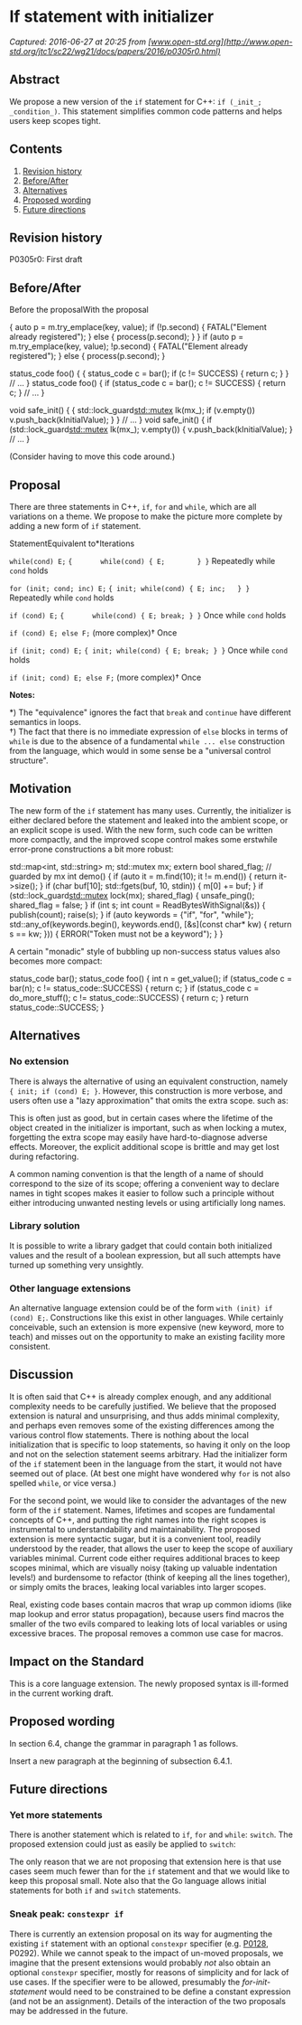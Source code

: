 # If statement with initializer

_Captured: 2016-06-27 at 20:25 from [www.open-std.org](http://www.open-std.org/jtc1/sc22/wg21/docs/papers/2016/p0305r0.html)_

## Abstract

We propose a new version of the `if` statement for C++: `if (_init_; _condition_)`. This statement simplifies common code patterns and helps users keep scopes tight.

## Contents

  1. [Revision history](http://www.open-std.org/jtc1/sc22/wg21/docs/papers/2016/p0305r0.html)
  2. [Before/After](http://www.open-std.org/jtc1/sc22/wg21/docs/papers/2016/p0305r0.html)
  3. [Alternatives](http://www.open-std.org/jtc1/sc22/wg21/docs/papers/2016/p0305r0.html)
  4. [Proposed wording](http://www.open-std.org/jtc1/sc22/wg21/docs/papers/2016/p0305r0.html)
  5. [Future directions](http://www.open-std.org/jtc1/sc22/wg21/docs/papers/2016/p0305r0.html)

## Revision history

P0305r0: First draft

## Before/After

Before the proposalWith the proposal

{ auto p = m.try_emplace(key, value); if (!p.second) { FATAL("Element already registered"); } else { process(p.second); } }
if (auto p = m.try_emplace(key, value); !p.second) { FATAL("Element already registered"); } else { process(p.second); }

status_code foo() { { status_code c = bar(); if (c != SUCCESS) { return c; } } // ... }
status_code foo() { if (status_code c = bar(); c != SUCCESS) { return c; } // ... }

void safe_init() { { std::lock_guard<std::mutex> lk(mx_); if (v.empty()) v.push_back(kInitialValue); } } // ... }
void safe_init() { if (std::lock_guard<std::mutex> lk(mx_); v.empty()) { v.push_back(kInitialValue); } // ... } 

(Consider having to move this code around.)

## Proposal

There are three statements in C++, `if`, `for` and `while`, which are all variations on a theme. We propose to make the picture more complete by adding a new form of `if` statement.

StatementEquivalent to*Iterations

`while(cond) E;`
`{       while(cond) { E;        } }`
Repeatedly while `cond` holds

`for (init; cond; inc) E;`
`{ init; while(cond) { E; inc;   } }`
Repeatedly while `cond` holds

`if (cond) E;`
`{       while(cond) { E; break; } }`
Once while `cond` holds

`if (cond) E; else F;`
(more complex)†
Once

`if (init; cond) E;`
`{ init; while(cond) { E; break; } }`
Once while `cond` holds

`if (init; cond) E; else F;`
(more complex)†
Once

**Notes:**

*) The "equivalence" ignores the fact that `break` and `continue` have different semantics in loops.  
†) The fact that there is no immediate expression of `else` blocks in terms of `while` is due to the absence of a fundamental `while ... else` construction from the language, which would in some sense be a "universal control structure".

## Motivation

The new form of the `if` statement has many uses. Currently, the initializer is either declared before the statement and leaked into the ambient scope, or an explicit scope is used. With the new form, such code can be written more compactly, and the improved scope control makes some erstwhile error-prone constructions a bit more robust:

std::map<int, std::string> m; std::mutex mx; extern bool shared_flag; // guarded by mx int demo() { if (auto it = m.find(10); it != m.end()) { return it->size(); } if (char buf[10]; std::fgets(buf, 10, stdin)) { m[0] += buf; } if (std::lock_guard<std::mutex> lock(mx); shared_flag) { unsafe_ping(); shared_flag = false; } if (int s; int count = ReadBytesWithSignal(&s)) { publish(count); raise(s); } if (auto keywords = {"if", "for", "while"}; std::any_of(keywords.begin(), keywords.end(), [&s](const char* kw) { return s == kw; })) { ERROR("Token must not be a keyword"); } }

A certain "monadic" style of bubbling up non-success status values also becomes more compact:

status_code bar(); status_code foo() { int n = get_value(); if (status_code c = bar(n); c != status_code::SUCCESS) { return c; } if (status_code c = do_more_stuff(); c != status_code::SUCCESS) { return c; } return status_code::SUCCESS; }

## Alternatives

### No extension

There is always the alternative of using an equivalent construction, namely `{ init; if (cond) E; }`. However, this construction is more verbose, and users often use a "lazy approximation" that omits the extra scope. such as:

This is often just as good, but in certain cases where the lifetime of the object created in the initializer is important, such as when locking a mutex, forgetting the extra scope may easily have hard-to-diagnose adverse effects. Moreover, the explicit additional scope is brittle and may get lost during refactoring.

A common naming convention is that the length of a name of should correspond to the size of its scope; offering a convenient way to declare names in tight scopes makes it easier to follow such a principle without either introducing unwanted nesting levels or using artificially long names.

### Library solution

It is possible to write a library gadget that could contain both initialized values and the result of a boolean expression, but all such attempts have turned up something very unsightly.

### Other language extensions

An alternative language extension could be of the form `with (init) if (cond) E;`. Constructions like this exist in other languages. While certainly conceivable, such an extension is more expensive (new keyword, more to teach) and misses out on the opportunity to make an existing facility more consistent.

## Discussion

It is often said that C++ is already complex enough, and any additional complexity needs to be carefully justified. We believe that the proposed extension is natural and unsurprising, and thus adds minimal complexity, and perhaps even removes some of the existing differences among the various control flow statements. There is nothing about the local initialization that is specific to loop statements, so having it only on the loop and not on the selection statement seems arbitrary. Had the initializer form of the `if` statement been in the language from the start, it would not have seemed out of place. (At best one might have wondered why `for` is not also spelled `while`, or vice versa.)

For the second point, we would like to consider the advantages of the new form of the `if` statement. Names, lifetimes and scopes are fundamental concepts of C++, and putting the right names into the right scopes is instrumental to understandability and maintainability. The proposed extension is mere syntactic sugar, but it is a convenient tool, readily understood by the reader, that allows the user to keep the scope of auxiliary variables minimal. Current code either requires additional braces to keep scopes minimal, which are visually noisy (taking up valuable indentation levels!) and burdensome to refactor (think of keeping all the lines together), or simply omits the braces, leaking local variables into larger scopes.

Real, existing code bases contain macros that wrap up common idioms (like map lookup and error status propagation), because users find macros the smaller of the two evils compared to leaking lots of local variables or using excessive braces. The proposal removes a common use case for macros.

## Impact on the Standard

This is a core language extension. The newly proposed syntax is ill-formed in the current working draft.

## Proposed wording

In section 6.4, change the grammar in paragraph 1 as follows.

Insert a new paragraph at the beginning of subsection 6.4.1.

## Future directions

### Yet more statements

There is another statement which is related to `if`, `for` and `while`: `switch`. The proposed extension could just as easily be applied to `switch`:

The only reason that we are not proposing that extension here is that use cases seem much fewer than for the `if` statement and that we would like to keep this proposal small. Note also that the Go language allows initial statements for both `if` and `switch` statements.

### Sneak peak: `constexpr if`

There is currently an extension proposal on its way for augmenting the existing `if` statement with an optional `constexpr` specifier (e.g. [P0128](http://wg21.link/p0128), P0292). While we cannot speak to the impact of un-moved proposals, we imagine that the present extensions would probably _not_ also obtain an optional `constexpr` specifier, mostly for reasons of simplicity and for lack of use cases. If the specifier were to be allowed, presumably the _for-init-statement_ would need to be constrained to be define a constant expression (and not be an assignment). Details of the interaction of the two proposals may be addressed in the future.
